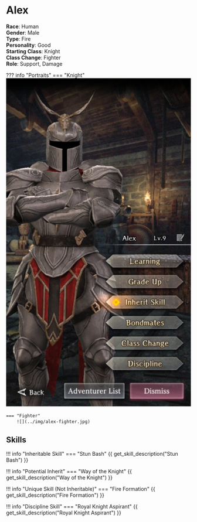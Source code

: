 # Alex

**Race**: Human  
**Gender**: Male  
**Type**: Fire  
**Personality**: Good  
**Starting Class**: Knight  
**Class Change**: Fighter  
**Role**: Support, Damage

??? info "Portraits"
    === "Knight"
        ![](../img/alex-knight.jpg)

    === "Fighter"
        ![](../img/alex-fighter.jpg)

## Skills

!!! info "Inheritable Skill"
    === "Stun Bash"
        {{ get_skill_description("Stun Bash") }}

!!! info "Potential Inherit"
    === "Way of the Knight"
        {{ get_skill_description("Way of the Knight") }}      

!!! info "Unique Skill (Not Inheritable)"
    === "Fire Formation"
        {{ get_skill_description("Fire Formation") }}
        
!!! info "Discipline Skill"
    === "Royal Knight Aspirant"
        {{ get_skill_description("Royal Knight Aspirant") }}
